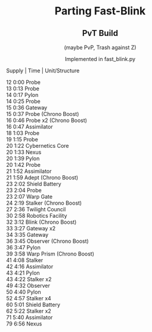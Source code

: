 <div align=center>

# Parting Fast-Blink

## PvT Build 
(maybe PvP, Trash against Z)

Implemented in fast_blink.py
 
</div>

Supply | Time | Unit/Structure
 
  12	  0:00	  Probe	  
  13	  0:13	  Probe	  
  14	  0:17	  Pylon	  
  14	  0:25	  Probe	  
  15	  0:36	  Gateway	  
  15	  0:37	  Probe (Chrono Boost)	  
  16	  0:46	  Probe x2 (Chrono Boost)	  
  16	  0:47	  Assimilator	  
  18	  1:03	  Probe	  
  19	  1:15	  Probe	  
  20	  1:22	  Cybernetics Core	  
  20	  1:33	  Nexus	  
  20	  1:39	  Pylon	  
  20	  1:42	  Probe	  
  21	  1:52	  Assimilator	  
  21	  1:59	  Adept (Chrono Boost)	  
  23	  2:02	  Shield Battery	  
  23	  2:04	  Probe	  
  23	  2:07	  Warp Gate	  
  24	  2:19	  Stalker (Chrono Boost)	  
  27	  2:36	  Twilight Council	  
  30	  2:58	  Robotics Facility	  
  32	  3:12	  Blink (Chrono Boost)	  
  33	  3:27	  Gateway x2	  
  34	  3:35	  Gateway	  
  36	  3:45	  Observer (Chrono Boost)	  
  36	  3:47	  Pylon	  
  39	  3:58	  Warp Prism (Chrono Boost)	  
  41	  4:08	  Stalker	  
  42	  4:16	  Assimilator	  
  43	  4:21	  Pylon	  
  43	  4:22	  Stalker x2	  
  49	  4:32	  Observer	  
  50	  4:40	  Pylon	  
  52	  4:57	  Stalker x4	  
  60	  5:01	  Shield Battery	  
  62	  5:22	  Stalker x2	  
  71	  5:40	  Assimilator	  
  79	  6:56	  Nexus	  
